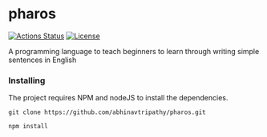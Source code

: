 # pharos

[![Actions Status](https://github.com/abhinavtripathy/pharos/workflows/Node%20CI/badge.svg)](https://github.com/abhinavtripathy/pharos/actions)
[![License](http://img.shields.io/badge/License-MIT-brightgreen.svg)](./LICENSE)

A programming language to teach beginners to learn through writing simple sentences in English

### Installing

The project requires NPM and nodeJS to install the dependencies.

```
git clone https://github.com/abhinavtripathy/pharos.git

npm install
```

